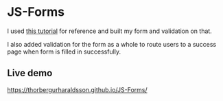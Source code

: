 # JS-Forms

I used [this tutorial](https://www.freecodecamp.org/news/learn-javascript-form-validation-by-making-a-form/) for reference and built my form and validation on that.

I also added validation for the form as a whole to route users to a success page when form is filled in successfully.

## Live demo

https://thorbergurharaldsson.github.io/JS-Forms/
